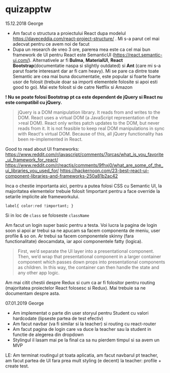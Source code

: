# quizapptw

15.12.2018
George

* Am facut o structura a proiectului React dupa modelul https://daveceddia.com/react-project-structure/ . Mi s-a parut cel mai adecvat pentru ce avem noi de facut
* Dupa un research de vreo 3 ore, parerea mea este ca cel mai bun framework de UI pentru React este SemanticUI (https://react.semantic-ui.com/). Alternativele ar fi __Bulma__, __MaterialUI__, __React Bootstrap__(documentatie naspa si slightly outdated) si __Ant__ (care mi s-a parut foarte interesant dar ar fi cam heavy). Mi se pare ca dintre toate Semantic are cea mai buna documentatie, este popular si foarte foarte usor de folosit (trebuie doar sa importi elementele folosite si apoi esti good to go). Mai este folosit si de catre Netflix si Amazon

**! Nu se poate folosi Bootstrap pt ca este dependent de jQuery si React nu este compatibil cu jQuery.**
>jQuery is a DOM manipulation library. It reads from and writes to the DOM. React uses a virtual DOM (a JavaScript representation of the >real DOM). React only writes patch updates to the DOM, but never reads from it.
>It is not feasible to keep real DOM manipulations in sync with React's virtual DOM. Because of this, all jQuery functionality has been re-implemented in React.

Good to read about UI frameworks:
https://www.reddit.com/r/javascript/comments/7qrcas/what_is_you_favorite_ui_framework_for_react/
https://www.reddit.com/r/reactjs/comments/9fhxj0/what_are_some_of_the_ui_libraries_you_used_for/
https://hackernoon.com/23-best-react-ui-component-libraries-and-frameworks-250a81b2ac42

Inca o chestie importanta aici, pentru a putea folosi CSS cu Semantic UI, la majoritatea elementelor trebuie folosit !important pentru a face override la setarile implicite ale frameworkului.

`label{
    color:red !important;
}
`

Si in loc de `class` se foloseste `className`

Am facut un login super basic pentru a testa. Voi lucra la pagina de login soon si apoi ar trebui sa ne apucam sa facem componenta de meniu, user profile & so on. Ar trebui sa facem componentele skinny (fara functionalitate) deocamdata, iar apoi componentele fatty (logica). 
>First, we’d separate the UI layer into a presentational component. Then, we’d wrap that presentational component in a larger container component which passes down props into presentational components as children. In this way, the container can then handle the state and any other app logic.

Am mai citit chestii despre Redux si cum ca ar fi folositor pentru routing (majoritatea proiectelor React folosesc si Redux). Mai trebuie sa ne documentam despre asta.

07.01.2019 
George 

* Am implementat o parte din user storyul pentru Student cu valori hardcodate (lipseste partea de test efectiv) 
* Am facut navbar (va fi similar si la teacher) si routing cu react-router 
* Am facut pagina de login care va duce la teacher sau la student in functie de alegerea din dropdown 
* Stylingul il lasam mai pe la final ca sa nu pierdem timpul si sa avem un MVP

LE: Am terminat routingul pt toata aplicatia, am facut navbarul pt teacher, am facut partea de UI fara prea mult styling (e decent) la 
teacher: profile + create test.


